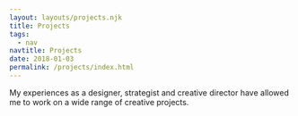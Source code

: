```yaml
---
layout: layouts/projects.njk
title: Projects
tags:
  - nav
navtitle: Projects
date: 2018-01-03
permalink: /projects/index.html
---
```


My experiences as a designer, strategist and creative director have allowed me to work on a wide range of creative projects.